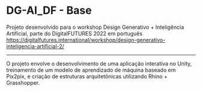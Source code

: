 # DG-AI_DF - Base
 
Projeto desenvolvido para o workshop Design Generativo + Inteligência Artificial, parte do DigitalFUTURES 2022 em português https://digitalfutures.international/workshop/design-generativo-inteligencia-artificial-2/

___

O projeto envolve o desenvolvimento de uma aplicação interativa no Unity, treinamento de um modelo de aprendizado de máquina baseado em Pix2pix, e criação de estruturas arquitetônicas utilizando Rhino + Grasshopper.